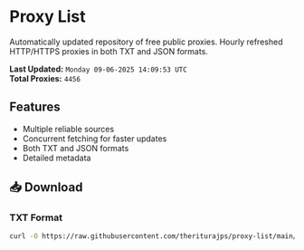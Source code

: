 # Proxy List

Automatically updated repository of free public proxies. Hourly refreshed HTTP/HTTPS proxies in both TXT and JSON formats.

**Last Updated:** `Monday 09-06-2025 14:09:53 UTC`  
**Total Proxies:** `4456`

## Features
- Multiple reliable sources
- Concurrent fetching for faster updates
- Both TXT and JSON formats
- Detailed metadata

## 📥 Download

### TXT Format
```bash
curl -O https://raw.githubusercontent.com/theriturajps/proxy-list/main/proxies.txt